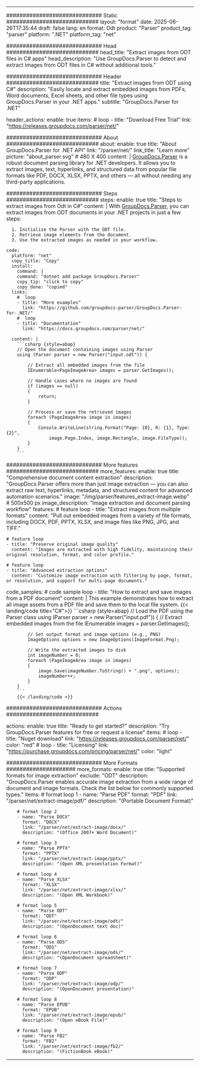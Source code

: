 


---
############################# Static ############################
layout: "format"
date:  2025-06-26T17:35:44
draft: false
lang: en
format: Odt
product: "Parser"
product_tag: "parser"
platform: ".NET"
platform_tag: "net"

############################# Head ############################
head_title: "Extract images from ODT files in C# apps"
head_description: "Use GroupDocs.Parser to detect and extract images from ODT files in C# without additional tools."

############################# Header ############################
title: "Extract images from ODT using C#" 
description: "Easily locate and extract embedded images from PDFs, Word documents, Excel sheets, and other file types using GroupDocs.Parser in your .NET apps."
subtitle: "GroupDocs.Parser for .NET" 

header_actions:
  enable: true
  items:
    #  loop
    - title: "Download Free Trial"
      link: "https://releases.groupdocs.com/parser/net/"
      
############################# About ############################
about:
    enable: true
    title: "About GroupDocs.Parser for .NET API"
    link: "/parser/net/"
    link_title: "Learn more"
    picture: "about_parser.svg" # 480 X 400
    content: |
       [GroupDocs.Parser](/parser/net/) is a robust document parsing library for .NET developers. It allows you to extract images, text, hyperlinks, and structured data from popular file formats like PDF, DOCX, XLSX, PPTX, and others — all without needing any third-party applications.

############################# Steps ############################
steps:
    enable: true
    title: "Steps to extract images from Odt in C#"
    content: |
      With [GroupDocs.Parser](/parser/net/), you can extract images from ODT documents in your .NET projects in just a few steps:
      
      1. Initialize the Parser with the ODT file.
      2. Retrieve image elements from the document.
      3. Use the extracted images as needed in your workflow.
   
    code:
      platform: "net"
      copy_title: "Copy"
      install:
        command: |
        command: "dotnet add package GroupDocs.Parser"
        copy_tip: "click to copy"
        copy_done: "copied"
      links:
        #  loop
        - title: "More examples"
          link: "https://github.com/groupdocs-parser/GroupDocs.Parser-for-.NET/"
        #  loop
        - title: "Documentation"
          link: "https://docs.groupdocs.com/parser/net/"
          
      content: |
        ```csharp {style=abap}
        // Open the document containing images using Parser
        using (Parser parser = new Parser("input.odt")) {

            // Extract all embedded images from the file
            IEnumerable<PageImageArea> images = parser.GetImages();

            // Handle cases where no images are found
            if (images == null)
            {
                return;
            }

            // Process or save the retrieved images
            foreach (PageImageArea image in images)
            {
                Console.WriteLine(string.Format("Page: {0}, R: {1}, Type: {2}", 
                    image.Page.Index, image.Rectangle, image.FileType));
            }
        }
        ```  

############################# More features ############################
more_features:
  enable: true
  title: "Comprehensive document content extraction"
  description: "GroupDocs.Parser offers more than just image extraction — you can also extract raw text, hyperlinks, metadata, and structured content for advanced automation scenarios."
  image: "/img/parser/features_extract-image.webp" # 500x500 px
  image_description: "Image extraction and document parsing workflow"
  features:
    # feature loop
    - title: "Extract images from multiple formats"
      content: "Pull out embedded images from a variety of file formats, including DOCX, PDF, PPTX, XLSX, and image files like PNG, JPG, and TIFF."

    # feature loop
    - title: "Preserve original image quality"
      content: "Images are extracted with high fidelity, maintaining their original resolution, format, and color profile."

    # feature loop
    - title: "Advanced extraction options"
      content: "Customize image extraction with filtering by page, format, or resolution, and support for multi-page documents."
      
  code_samples:
    # code sample loop
    - title: "How to extract and save images from a PDF document"
      content: |
        This example demonstrates how to extract all image assets from a PDF file and save them to the local file system.
        {{< landing/code title="C#">}}
        ```csharp {style=abap}
        //  Load the PDF using the Parser class
        using (Parser parser = new Parser("input.pdf"))
        {
            // Extract embedded images from the file
            IEnumerable<PageImageArea> images = parser.GetImages();

            // Set output format and image options (e.g., PNG)
            ImageOptions options = new ImageOptions(ImageFormat.Png);

            // Write the extracted images to disk
            int imageNumber = 0;
            foreach (PageImageArea image in images)
            {
                image.Save(imageNumber.ToString() + ".png", options);
                imageNumber++;
            }
        }
        ```
        {{< /landing/code >}}


############################# Actions ############################

actions:
  enable: true
  title: "Ready to get started?"
  description: "Try GroupDocs.Parser features for free or request a license"
  items:
    #  loop
    - title: "Nuget download"
      link: "https://releases.groupdocs.com/parser/net/"
      color: "red"
        #  loop
    - title: "Licensing"
      link: "https://purchase.groupdocs.com/pricing/parser/net/"
      color: "light"


############################# More Formats #####################
more_formats:
    enable: true
    title: "Supported formats for image extraction"
    exclude: "ODT"
    description: "GroupDocs.Parser enables accurate image extraction from a wide range of document and image formats. Check the list below for commonly supported types."
    items: 
        # format loop 1
        - name: "Parse PDF"
          format: "PDF"
          link: "/parser/net/extract-image/pdf/"
          description: "(Portable Document Format)"
          
        # format loop 2
        - name: "Parse DOCX"
          format: "DOCX"
          link: "/parser/net/extract-image/docx/"
          description: "(Office 2007+ Word Document)"
          
        # format loop 3
        - name: "Parse PPTX"
          format: "PPTX"
          link: "/parser/net/extract-image/pptx/"
          description: "(Open XML presentation Format)"
          
        # format loop 4
        - name: "Parse XLSX"
          format: "XLSX"
          link: "/parser/net/extract-image/xlsx/"
          description: "(Open XML Workbook)"
          
        # format loop 5
        - name: "Parse ODT"
          format: "ODT"
          link: "/parser/net/extract-image/odt/"
          description: "(OpenDocument text doc)"
          
        # format loop 6
        - name: "Parse ODS"
          format: "ODS"
          link: "/parser/net/extract-image/ods/"
          description: "(OpenDocument spreadsheet)"
          
        # format loop 7
        - name: "Parse ODP"
          format: "ODP"
          link: "/parser/net/extract-image/odp/"
          description: "(OpenDocument presentation)"
          
        # format loop 8
        - name: "Parse EPUB"
          format: "EPUB"
          link: "/parser/net/extract-image/epub/"
          description: "(Open eBook File)"
          
        # format loop 9
        - name: "Parse FB2"
          format: "FB2"
          link: "/parser/net/extract-image/fb2/"
          description: "(FictionBook eBook)"
         
          

---